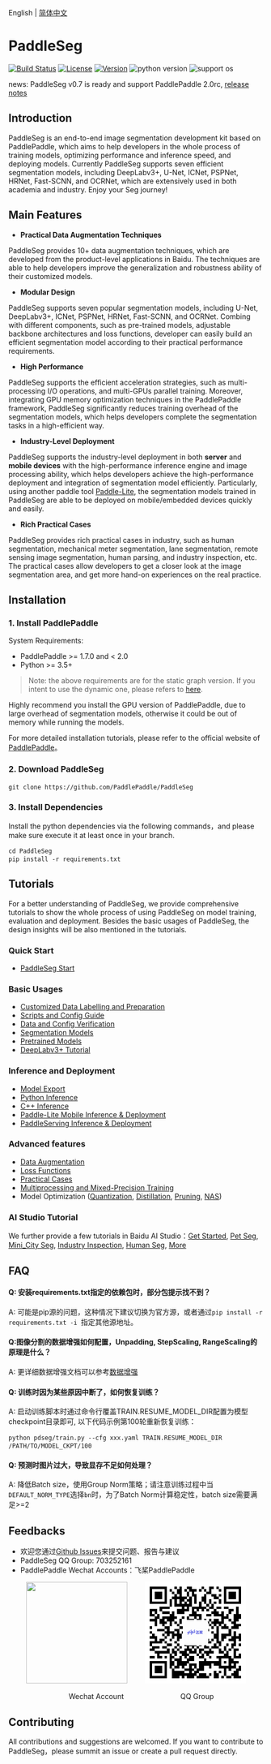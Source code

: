 English | [简体中文](README.md)

# PaddleSeg

[![Build Status](https://travis-ci.org/PaddlePaddle/PaddleSeg.svg?branch=master)](https://travis-ci.org/PaddlePaddle/PaddleSeg)
[![License](https://img.shields.io/badge/license-Apache%202-blue.svg)](LICENSE)
[![Version](https://img.shields.io/github/release/PaddlePaddle/PaddleSeg.svg)](https://github.com/PaddlePaddle/PaddleSeg/releases)
![python version](https://img.shields.io/badge/python-3.6+-orange.svg)
![support os](https://img.shields.io/badge/os-linux%2C%20win%2C%20mac-yellow.svg)

news: PaddleSeg v0.7 is ready and support PaddlePaddle 2.0rc, [release notes]()

## Introduction

PaddleSeg is an end-to-end image segmentation development kit based on PaddlePaddle, which aims to help developers in the whole process of training models, optimizing performance and inference speed, and deploying models. Currently PaddleSeg supports seven efficient segmentation models, including DeepLabv3+, U-Net, ICNet, PSPNet, HRNet, Fast-SCNN, and OCRNet, which are extensively used in both academia and industry. Enjoy your Seg journey!

## Main Features

- **Practical Data Augmentation Techniques**

PaddleSeg provides 10+ data augmentation techniques, which are developed from the product-level applications in Baidu. The techniques are able to help developers improve the generalization and robustness ability of their customized models.

- **Modular Design**

PaddleSeg supports seven popular segmentation models, including U-Net, DeepLabv3+, ICNet, PSPNet, HRNet, Fast-SCNN, and OCRNet. Combing with different components, such as pre-trained models, adjustable backbone architectures and loss functions, developer can easily build an efficient segmentation model according to their practical performance requirements.

- **High Performance**

PaddleSeg supports the efficient acceleration strategies, such as multi-processing I/O operations, and multi-GPUs parallel training. Moreover, integrating GPU memory optimization techniques in the PaddlePaddle framework, PaddleSeg significantly reduces training overhead of the segmentation models, which helps developers complete the segmentation tasks in a high-efficient way.

- **Industry-Level Deployment**

PaddleSeg supports the industry-level deployment in both **server** and **mobile devices** with the high-performance inference engine and image processing ability, which helps developers achieve the high-performance deployment and integration of segmentation model efficiently. Particularly, using another paddle tool [Paddle-Lite](https://github.com/PaddlePaddle/Paddle-Lite), the segmentation models trained in PaddleSeg are able to be deployed on mobile/embedded devices quickly and easily.

- **Rich Practical Cases**

PaddleSeg provides rich practical cases in industry, such as human segmentation, mechanical meter segmentation, lane segmentation, remote sensing image segmentation, human parsing, and industry inspection, etc. The practical cases allow developers to get a closer look at the image segmentation area, and get more hand-on experiences on the real practice.

## Installation

### 1. Install PaddlePaddle

System Requirements:
* PaddlePaddle >= 1.7.0 and < 2.0
* Python >= 3.5+

> Note: the above requirements are for the static graph version. If you intent to use the dynamic one, please refers to [here](./dygraph/README.md).

Highly recommend you install the GPU version of PaddlePaddle, due to large overhead of segmentation models, otherwise it could be out of memory while running the models.

For more detailed installation tutorials, please refer to the official website of [PaddlePaddle](https://www.paddlepaddle.org.cn/install/quick)。

### 2. Download PaddleSeg

```
git clone https://github.com/PaddlePaddle/PaddleSeg
```

### 3. Install Dependencies
Install the python dependencies via the following commands，and please make sure execute it at least once in your branch.
```
cd PaddleSeg
pip install -r requirements.txt
```

## Tutorials

For a better understanding of PaddleSeg, we provide comprehensive tutorials to show the whole process of using PaddleSeg on model training, evaluation and deployment. Besides the basic usages of PaddleSeg, the design insights will be also mentioned in the tutorials.

### Quick Start

* [PaddleSeg Start](./docs/usage.md)

### Basic Usages

* [Customized Data Labelling and Preparation](./docs/data_prepare.md)
* [Scripts and Config Guide](./docs/config.md)
* [Data and Config Verification](./docs/check.md)
* [Segmentation Models](./docs/models.md)
* [Pretrained Models](./docs/model_zoo.md)
* [DeepLabv3+ Tutorial](./tutorial/finetune_deeplabv3plus.md)

### Inference and Deployment

* [Model Export](./docs/model_export.md)
* [Python Inference](./deploy/python/)
* [C++ Inference](./deploy/cpp/)
* [Paddle-Lite Mobile Inference & Deployment](./deploy/lite/)
* [PaddleServing Inference & Deployment](./deploy/paddle-serving)


### Advanced features

* [Data Augmentation](./docs/data_aug.md)
* [Loss Functions](./docs/loss_select.md)
* [Practical Cases](./contrib)
* [Multiprocessing and Mixed-Precision Training](./docs/multiple_gpus_train_and_mixed_precision_train.md)
* Model Optimization ([Quantization](./slim/quantization/README.md), [Distillation](./slim/distillation/README.md), [Pruning](./slim/prune/README.md), [NAS](./slim/nas/README.md))


### AI Studio Tutorial

We further provide a few tutorials in Baidu AI Studio：[Get Started](https://aistudio.baidu.com/aistudio/projectdetail/100798), [Pet Seg](https://aistudio.baidu.com/aistudio/projectDetail/102889), [Mini_City Seg](https://aistudio.baidu.com/aistudio/projectDetail/226703), [Industry Inspection](https://aistudio.baidu.com/aistudio/projectdetail/184392), [Human Seg](https://aistudio.baidu.com/aistudio/projectdetail/475345), [More](https://aistudio.baidu.com/aistudio/projectdetail/226710)

## FAQ

#### Q: 安装requirements.txt指定的依赖包时，部分包提示找不到？

A: 可能是pip源的问题，这种情况下建议切换为官方源，或者通过`pip install -r requirements.txt -i `指定其他源地址。

#### Q:图像分割的数据增强如何配置，Unpadding, StepScaling, RangeScaling的原理是什么？

A: 更详细数据增强文档可以参考[数据增强](./docs/data_aug.md)

#### Q: 训练时因为某些原因中断了，如何恢复训练？

A: 启动训练脚本时通过命令行覆盖TRAIN.RESUME_MODEL_DIR配置为模型checkpoint目录即可, 以下代码示例第100轮重新恢复训练：
```
python pdseg/train.py --cfg xxx.yaml TRAIN.RESUME_MODEL_DIR /PATH/TO/MODEL_CKPT/100
```

#### Q: 预测时图片过大，导致显存不足如何处理？

A: 降低Batch size，使用Group Norm策略；请注意训练过程中当`DEFAULT_NORM_TYPE`选择`bn`时，为了Batch Norm计算稳定性，batch size需要满足>=2


## Feedbacks
* 欢迎您通过[Github Issues](https://github.com/PaddlePaddle/PaddleSeg/issues)来提交问题、报告与建议
* PaddleSeg QQ Group: 703252161
* PaddlePaddle Wechat Accounts：飞桨PaddlePaddle

<p align="center"><img width="200" height="200"  src="https://user-images.githubusercontent.com/45189361/64117959-1969de80-cdc9-11e9-84f7-e1c2849a004c.jpeg"/>&#8194;&#8194;&#8194;&#8194;&#8194;<img width="200" height="200" margin="500" src="./docs/imgs/qq_group2.png"/></p>
<p align="center">  &#8194;&#8194;&#8194;Wechat Account&#8194;&#8194;&#8194;&#8194;&#8194;&#8194;&#8194;&#8194;&#8194;&#8194;&#8194;&#8194;&#8194;&#8194;&#8194;&#8194;QQ Group</p>


## Contributing

All contributions and suggestions are welcomed. If you want to contribute to PaddleSeg，please summit an issue or create a pull request directly.

